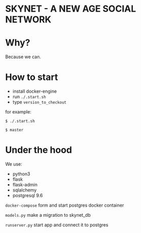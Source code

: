 SKYNET - A NEW AGE SOCIAL NETWORK
=================================

# Why?

Because we can.

# How to start

* install docker-engine
* run `./.start.sh`
* type `version_to_checkout`

for example: 

`$ ./.start.sh`

`$ master`

# Under the hood

We use:
* python3
* flask
* flask-admin
* sqlalchemy
* postgresql 9.6

`docker-compose` form and start postgres docker container

`models.py` make a migration to skynet_db

`runserver.py` start app and connect it to postgres
